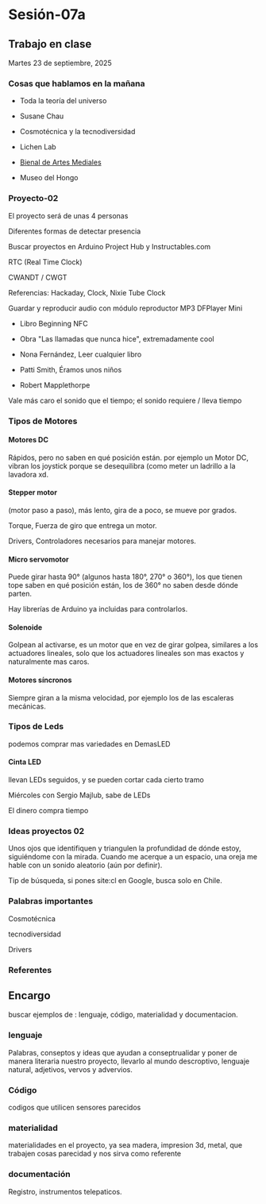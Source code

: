 # Sesión-07a

## Trabajo en clase

Martes 23 de septiembre, 2025

### Cosas que hablamos en la mañana

- Toda la teoría del universo

- Susane Chau

- Cosmotécnica y la tecnodiversidad

- Lichen Lab

- [Bienal de Artes Mediales](cchv.cl/bienal-de-artes-mediales-de-santiago)

- Museo del Hongo

### Proyecto-02

El proyecto será de unas 4 personas

Diferentes formas de detectar presencia

Buscar proyectos en Arduino Project Hub y Instructables.com

RTC (Real Time Clock)

CWANDT / CWGT

Referencias: Hackaday, Clock, Nixie Tube Clock

Guardar y reproducir audio con módulo reproductor MP3 DFPlayer Mini

- Libro Beginning NFC

- Obra "Las llamadas que nunca hice", extremadamente cool

- Nona Fernández, Leer cualquier libro

- Patti Smith, Éramos unos niños

- Robert Mapplethorpe

Vale más caro el sonido que el tiempo; el sonido requiere / lleva tiempo

### Tipos de Motores

#### Motores DC

Rápidos, pero no saben en qué posición están. por ejemplo un Motor DC, vibran los joystick porque se desequilibra (como meter un ladrillo a la lavadora xd.

#### Stepper motor 

(motor paso a paso), más lento, gira de a poco, se mueve por grados.

Torque, Fuerza de giro que entrega un motor.

Drivers, Controladores necesarios para manejar motores.

#### Micro servomotor

Puede girar hasta 90° (algunos hasta 180°, 270° o 360°), los que tienen tope saben en qué posición están, los de 360° no saben desde dónde parten.

Hay librerías de Arduino ya incluidas para controlarlos.

#### Solenoide

Golpean al activarse, es  un motor que en vez de girar golpea, similares a los actuadores lineales, solo que los actuadores lineales son mas exactos y naturalmente mas caros.

#### Motores síncronos

Siempre giran a la misma velocidad, por ejemplo los de las escaleras mecánicas.

### Tipos de Leds

podemos comprar mas variedades en DemasLED

#### Cinta LED

llevan LEDs seguidos, y se pueden cortar cada cierto tramo

Miércoles con Sergio Majlub, sabe de LEDs

El dinero compra tiempo

### Ideas proyectos 02

Unos ojos que identifiquen y triangulen la profundidad de dónde estoy, siguiéndome con la mirada.
Cuando me acerque a un espacio, una oreja me hable con un sonido aleatorio (aún por definir).

Tip de búsqueda, si pones site:cl en Google, busca solo en Chile.

### Palabras importantes

Cosmotécnica

tecnodiversidad

Drivers

### Referentes

## Encargo

buscar ejemplos de : lenguaje, código, materialidad y documentacion.

### lenguaje

Palabras, conseptos y ideas que ayudan a conseptrualidar y poner de manera literaria nuestro proyecto, llevarlo al mundo descroptivo, lenguaje natural, adjetivos, vervos y advervios.

### Código

codigos que utilicen sensores parecidos

### materialidad

materialidades en el proyecto,  ya sea madera, impresion 3d, metal, que trabajen cosas parecidad y nos sirva como referente

### documentación

Registro, instrumentos telepaticos.
